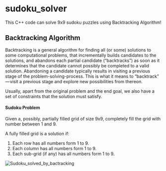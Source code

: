# sudoku_solver
This C++ code can solve 9x9 sudoku puzzles using Backtracking Algorithm!



## **Backtracking Algorithm**

Backtracking is a general algorithm for finding all (or some) solutions to some computational problems, that incrementally builds candidates to the solutions, and abandons each partial candidate (“backtracks”) as soon as it determines that the candidate cannot possibly be completed to a valid solution.
Abandoning a candidate typically results in visiting a previous stage of the problem-solving-process. This is what it means to “backtrack” — visit a previous stage and explore new possibilities from thereon.

Usually, apart from the original problem and the end goal, we also have a set of constraints that the solution must satisfy.

#### Sudoku Problem
Given a, possibly, partially filled grid of size 9x9, completely fill the grid with number between 1 and 9.

A fully filled grid is a solution if:

1. Each row has all numbers form 1 to 9.
2. Each column has all numbers form 1 to 9.
3. Each sub-grid (if any) has all numbers form 1 to 9.



![Sudoku_solved_by_bactracking](https://user-images.githubusercontent.com/36446402/57313700-bf545780-710d-11e9-9eb1-34979e604291.gif)
